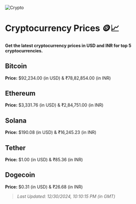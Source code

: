 
![Crypto](https://www.techguide.com.au/wp-content/uploads/2020/11/crypto3.jpeg)

# Cryptocurrency Prices 🪙📈

#### Get the latest cryptocurrency prices in USD and INR for top 5 cryptocurrencies.

## Bitcoin

**Price:** $92,234.00 (in USD) & ₹78,82,854.00 (in INR)

## Ethereum

**Price:** $3,331.76 (in USD) & ₹2,84,751.00 (in INR)

## Solana

**Price:** $190.08 (in USD) & ₹16,245.23 (in INR)

## Tether

**Price:** $1.00 (in USD) & ₹85.36 (in INR)

## Dogecoin

**Price:** $0.31 (in USD) & ₹26.68 (in INR)

> _Last Updated: 12/30/2024, 10:10:15 PM (in GMT)_
